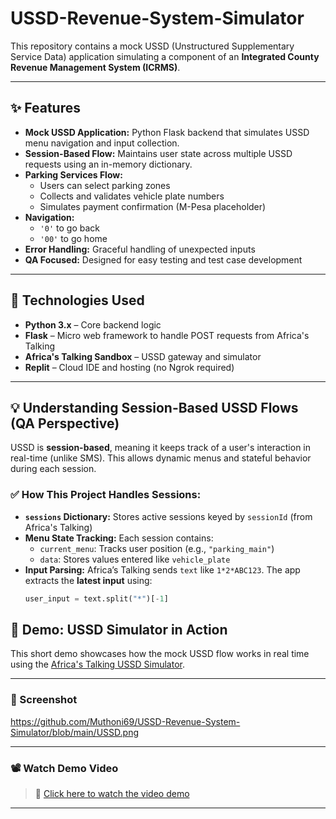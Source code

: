 # USSD-Revenue-System-Simulator

This repository contains a mock USSD (Unstructured Supplementary Service Data) application simulating a component of an **Integrated County Revenue Management System (ICRMS)**.

---

## ✨ Features

- **Mock USSD Application:** Python Flask backend that simulates USSD menu navigation and input collection.
- **Session-Based Flow:** Maintains user state across multiple USSD requests using an in-memory dictionary.
- **Parking Services Flow:**
  - Users can select parking zones
  - Collects and validates vehicle plate numbers
  - Simulates payment confirmation (M-Pesa placeholder)
- **Navigation:**
  - `'0'` to go back
  - `'00'` to go home
- **Error Handling:** Graceful handling of unexpected inputs
- **QA Focused:** Designed for easy testing and test case development

---

## 🚀 Technologies Used

- **Python 3.x** – Core backend logic
- **Flask** – Micro web framework to handle POST requests from Africa's Talking
- **Africa's Talking Sandbox** – USSD gateway and simulator
- **Replit** – Cloud IDE and hosting (no Ngrok required)

---

## 💡 Understanding Session-Based USSD Flows (QA Perspective)

USSD is **session-based**, meaning it keeps track of a user's interaction in real-time (unlike SMS). This allows dynamic menus and stateful behavior during each session.

### ✅ How This Project Handles Sessions:

- **`sessions` Dictionary:** Stores active sessions keyed by `sessionId` (from Africa's Talking)
- **Menu State Tracking:** Each session contains:
  - `current_menu`: Tracks user position (e.g., `"parking_main"`)
  - `data`: Stores values entered like `vehicle_plate`
- **Input Parsing:** Africa’s Talking sends `text` like `1*2*ABC123`. The app extracts the **latest input** using:
  ```python
  user_input = text.split("*")[-1]


## 🎥 Demo: USSD Simulator in Action

This short demo showcases how the mock USSD flow works in real time using the [Africa's Talking USSD Simulator](https://account.africastalking.com). 

---

### 📸 Screenshot
https://github.com/Muthoni69/USSD-Revenue-System-Simulator/blob/main/USSD.png

---

### 📽️ Watch Demo Video

> 🔗 [Click here to watch the video demo](https://github.com/Muthoni69/USSD-Revenue-System-Simulator/blob/main/USSD.mp4)

---












